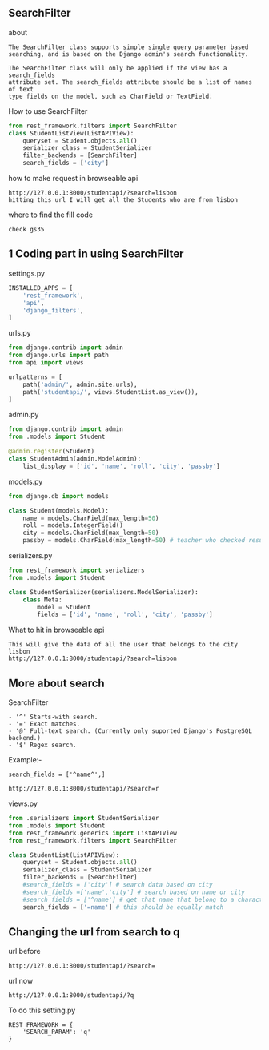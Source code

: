 ## SearchFilter

about
```text
The SearchFilter class supports simple single query parameter based
searching, and is based on the Django admin's search functionality.

The SearchFilter class will only be applied if the view has a search_fields
attribute set. The search_fields attribute should be a list of names of text
type fields on the model, such as CharField or TextField.
```

How to use SearchFilter
```python
from rest_framework.filters import SearchFilter
class StudentListView(ListAPIView):
    queryset = Student.objects.all()
    serializer_class = StudentSerializer
    filter_backends = [SearchFilter]
    search_fields = ['city']
```

how to make request in browseable api
```text
http://127.0.0.1:8000/studentapi/?search=lisbon
hitting this url I will get all the Students who are from lisbon
```

where to find the fill code
```text
check gs35
```

## 1 Coding part in using SearchFilter

settings.py
```python
INSTALLED_APPS = [
    'rest_framework',
    'api',
    'django_filters',
]
```

urls.py
```python
from django.contrib import admin
from django.urls import path
from api import views

urlpatterns = [
    path('admin/', admin.site.urls),
    path('studentapi/', views.StudentList.as_view()),
]
```

admin.py
```python
from django.contrib import admin
from .models import Student

@admin.register(Student)
class StudentAdmin(admin.ModelAdmin):
    list_display = ['id', 'name', 'roll', 'city', 'passby']
```

models.py
```python
from django.db import models

class Student(models.Model):
    name = models.CharField(max_length=50)
    roll = models.IntegerField()
    city = models.CharField(max_length=50)
    passby = models.CharField(max_length=50) # teacher who checked result
```

serializers.py
```python
from rest_framework import serializers
from .models import Student

class StudentSerializer(serializers.ModelSerializer):
    class Meta:
        model = Student
        fields = ['id', 'name', 'roll', 'city', 'passby']
```

What to hit in browseable api
```text
This will give the data of all the user that belongs to the city lisbon
http://127.0.0.1:8000/studentapi/?search=lisbon
```

## More about search 
SearchFilter

```text
- '^' Starts-with search.
- '=' Exact matches.
- '@' Full-text search. (Currently only suported Django's PostgreSQL backend.)
- '$' Regex search.
```

Example:-
```text
search_fields = ['^name^',]

http://127.0.0.1:8000/studentapi/?search=r
```

views.py
```python
from .serializers import StudentSerializer
from .models import Student
from rest_framework.generics import ListAPIView
from rest_framework.filters import SearchFilter

class StudentList(ListAPIView):
    queryset = Student.objects.all()
    serializer_class = StudentSerializer
    filter_backends = [SearchFilter]
    #search_fields = ['city'] # search data based on city
    #search_fields =['name','city'] # search based on name or city 
    #search_fields = ['^name'] # get that name that belong to a character 
    search_fields = ['=name'] # this should be equally match 
```


## Changing the url from search to q

url before
```text
http://127.0.0.1:8000/studentapi/?search=
```

url now 
```text
http://127.0.0.1:8000/studentapi/?q
```

To do this 
setting.py 
```text
REST_FRAMEWORK = {
    'SEARCH_PARAM': 'q'
}
```

